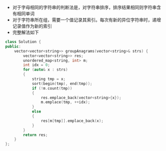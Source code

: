 * 对于字母相同的字符串的判断法是，对字符串排序，排序结果相同则字符串含有相同单词
* 对于字符串所在组，需要一个值记录其索引。每次有新的异位字符串时，递增记录值作为新的索引
* 完整解法如下
```cpp
class Solution {
public:
    vector<vector<string>> groupAnagrams(vector<string>& strs) {
        vector<vector<string>> res;
        unordered_map<string, int> m;
        int idx = 0;
        for (auto& x : strs)
        {
            string tmp = x;
            sort(begin(tmp), end(tmp));
            if (!m.count(tmp))
            {
                res.emplace_back(vector<string>{x});
                m.emplace(tmp, ++idx);
            }
            else
            {
                res[m[tmp]].emplace_back(x);
            }
        }
        return res;
    }
};
```